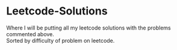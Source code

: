 # Leetcode-Solutions
Where I will be putting all my leetcode solutions with the problems commented above. \
Sorted by difficulty of problem on leetcode.
